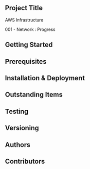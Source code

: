 ## Project Title

AWS Infrastructure

001 - Network : Progress

## Getting Started

## Prerequisites

## Installation & Deployment

## Outstanding Items

## Testing

## Versioning

## Authors

## Contributors
